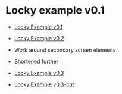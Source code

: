 # Locky example v0.1

 * [Locky Example v0.1](https://www.youtube.com/watch?v=uRkUqQzXCdY)

 * [Locky Example v0.2](https://youtu.be/96Xl3KCr2EQ)  
  * Work around secondary screen elements 
  * Shortened further
 
 * [Locky Example v0.3](https://youtu.be/NbXVKqsdLD8)
 * [Locky Example v0.3-cut](https://youtu.be/Vaxgim5tQuw)
